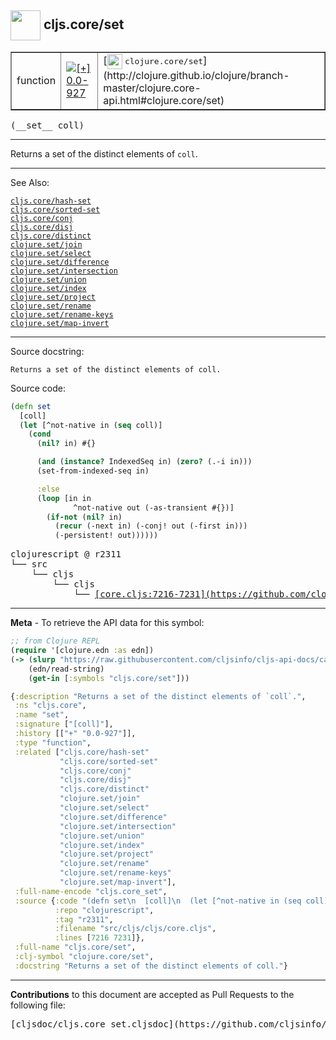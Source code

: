 ## <img width="48px" valign="middle" src="http://i.imgur.com/Hi20huC.png"> cljs.core/set

 <table border="1">
<tr>

<td>function</td>
<td><a href="https://github.com/cljsinfo/cljs-api-docs/tree/0.0-927"><img valign="middle" alt="[+] 0.0-927" src="https://img.shields.io/badge/+-0.0--927-lightgrey.svg"></a> </td>
<td>
[<img height="24px" valign="middle" src="http://i.imgur.com/1GjPKvB.png"> <samp>clojure.core/set</samp>](http://clojure.github.io/clojure/branch-master/clojure.core-api.html#clojure.core/set)
</td>
</tr>
</table>

 <samp>
(__set__ coll)<br>
</samp>

---

Returns a set of the distinct elements of `coll`.

---


See Also:

[`cljs.core/hash-set`](cljs.core_hash-set.md)<br>
[`cljs.core/sorted-set`](cljs.core_sorted-set.md)<br>
[`cljs.core/conj`](cljs.core_conj.md)<br>
[`cljs.core/disj`](cljs.core_disj.md)<br>
[`cljs.core/distinct`](cljs.core_distinct.md)<br>
[`clojure.set/join`](clojure.set_join.md)<br>
[`clojure.set/select`](clojure.set_select.md)<br>
[`clojure.set/difference`](clojure.set_difference.md)<br>
[`clojure.set/intersection`](clojure.set_intersection.md)<br>
[`clojure.set/union`](clojure.set_union.md)<br>
[`clojure.set/index`](clojure.set_index.md)<br>
[`clojure.set/project`](clojure.set_project.md)<br>
[`clojure.set/rename`](clojure.set_rename.md)<br>
[`clojure.set/rename-keys`](clojure.set_rename-keys.md)<br>
[`clojure.set/map-invert`](clojure.set_map-invert.md)<br>

---

Source docstring:

```
Returns a set of the distinct elements of coll.
```

Source code:

```clj
(defn set
  [coll]
  (let [^not-native in (seq coll)]
    (cond
      (nil? in) #{}

      (and (instance? IndexedSeq in) (zero? (.-i in)))
      (set-from-indexed-seq in)

      :else
      (loop [in in
              ^not-native out (-as-transient #{})]
        (if-not (nil? in)
          (recur (-next in) (-conj! out (-first in)))
          (-persistent! out))))))
```

 <pre>
clojurescript @ r2311
└── src
    └── cljs
        └── cljs
            └── <ins>[core.cljs:7216-7231](https://github.com/clojure/clojurescript/blob/r2311/src/cljs/cljs/core.cljs#L7216-L7231)</ins>
</pre>


---

__Meta__ - To retrieve the API data for this symbol:

```clj
;; from Clojure REPL
(require '[clojure.edn :as edn])
(-> (slurp "https://raw.githubusercontent.com/cljsinfo/cljs-api-docs/catalog/cljs-api.edn")
    (edn/read-string)
    (get-in [:symbols "cljs.core/set"]))
```

```clj
{:description "Returns a set of the distinct elements of `coll`.",
 :ns "cljs.core",
 :name "set",
 :signature ["[coll]"],
 :history [["+" "0.0-927"]],
 :type "function",
 :related ["cljs.core/hash-set"
           "cljs.core/sorted-set"
           "cljs.core/conj"
           "cljs.core/disj"
           "cljs.core/distinct"
           "clojure.set/join"
           "clojure.set/select"
           "clojure.set/difference"
           "clojure.set/intersection"
           "clojure.set/union"
           "clojure.set/index"
           "clojure.set/project"
           "clojure.set/rename"
           "clojure.set/rename-keys"
           "clojure.set/map-invert"],
 :full-name-encode "cljs.core_set",
 :source {:code "(defn set\n  [coll]\n  (let [^not-native in (seq coll)]\n    (cond\n      (nil? in) #{}\n\n      (and (instance? IndexedSeq in) (zero? (.-i in)))\n      (set-from-indexed-seq in)\n\n      :else\n      (loop [in in\n              ^not-native out (-as-transient #{})]\n        (if-not (nil? in)\n          (recur (-next in) (-conj! out (-first in)))\n          (-persistent! out))))))",
          :repo "clojurescript",
          :tag "r2311",
          :filename "src/cljs/cljs/core.cljs",
          :lines [7216 7231]},
 :full-name "cljs.core/set",
 :clj-symbol "clojure.core/set",
 :docstring "Returns a set of the distinct elements of coll."}

```

---

__Contributions__ to this document are accepted as Pull Requests to the following file:

 <pre>
[cljsdoc/cljs.core_set.cljsdoc](https://github.com/cljsinfo/cljs-api-docs/blob/master/cljsdoc/cljs.core_set.cljsdoc)
</pre>

